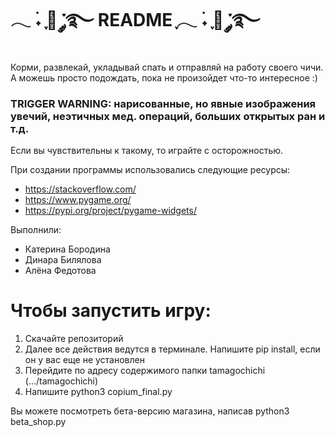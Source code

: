 # 𓂃 ࣪˖ ִֶָ🐇 ་༘࿐ README ִֶָ𓂃 ࣪˖ ִֶָ🐇 ་༘࿐

Корми, развлекай, укладывай спать и отправляй на работу своего чичи. А можешь просто подождать, пока не произойдет что-то интересное :)

### TRIGGER WARNING: нарисованные, но явные изображения увечий, неэтичных мед. операций, больших открытых ран и т.д. 
Если вы чувствительны к такому, то играйте с осторожностью.

При создании программы использовались следующие ресурсы:

- https://stackoverflow.com/
- https://www.pygame.org/
- https://pypi.org/project/pygame-widgets/

Выполнили:
- Катерина Бородина
- Динара Билялова
- Алёна Федотова

# Чтобы запустить игру:
1. Скачайте репозиторий
2. Далее все действия ведутся в терминале. Напишите pip install, если он у вас еще не установлен
3. Перейдите по адресу содержимого папки tamagochichi (.../tamagochichi)
4. Напишите python3 copium_final.py

Вы можете посмотреть бета-версию магазина, написав python3 beta_shop.py

  
